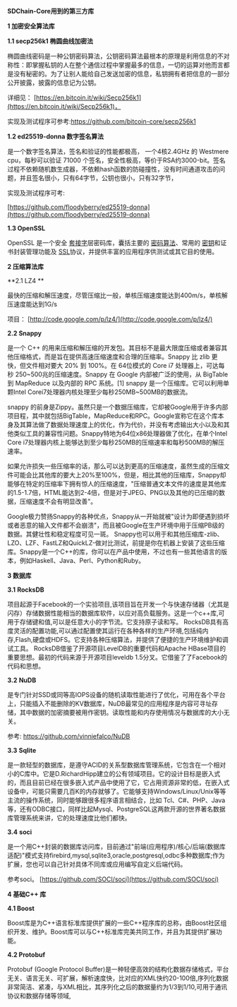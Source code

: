 **SDChain-Core用到的第三方库**

**1 加密安全算法库**

**1.1 secp256k1 椭圆曲线加密法**

椭圆曲线密码是一种公钥密码算法，公钥密码算法最根本的原理是利用信息的不对称性：即掌握私钥的人在整个通信过程中掌握最多的信息，一切的运算对他而言都是没有秘密的。为了让别人能给自己发送加密的信息，私钥拥有者把信息的一部分公开披露，披露的信息记为公钥。

详细见： [https://en.bitcoin.it/wiki/Secp256k1](https://en.bitcoin.it/wiki/Secp256k1)，

实现及测试程序可参考:https://github.com/bitcoin-core/secp256k1

**1.2 ed25519-donna 数字签名算法**

是一个数字签名算法，签名和验证的性能都极高， 一个4核2.4GHz 的 Westmere cpu，每秒可以验证 71000 个签名，安全性极高，等价于RSA约3000-bit。签名过程不依赖随机数生成器，不依赖hash函数的防碰撞性，没有时间通道攻击的问题，并且签名很小，只有64字节，公钥也很小，只有32字节，

实现及测试程序可考:

[https://github.com/floodyberry/ed25519-donna](https://github.com/floodyberry/ed25519-donna)

**1.3 OpenSSL**

OpenSSL 是一个安全 [套接字](https://baike.baidu.com/item/%E5%A5%97%E6%8E%A5%E5%AD%97)层密码库，囊括主要的 [密码算法](https://baike.baidu.com/item/%E5%AF%86%E7%A0%81%E7%AE%97%E6%B3%95)、常用的 [密钥](https://baike.baidu.com/item/%E5%AF%86%E9%92%A5)和证书封装管理功能及 [SSL](https://baike.baidu.com/item/SSL)协议，并提供丰富的应用程序供测试或其它目的使用。

**2 压缩算法库**

**2.1 LZ4 **

最快的压缩和解压速度，尽管压缩比一般，单核压缩速度能达到400m/s，单核解压速度能达到1G/s

项目： [http://code.google.com/p/lz4/](http://code.google.com/p/lz4/)

**2.2 Snappy**

是一个 C++ 的用来压缩和解压缩的开发包。其目标不是最大限度压缩或者兼容其他压缩格式，而是旨在提供高速压缩速度和合理的压缩率。Snappy 比 zlib 更快，但文件相对要大 20% 到 100%。在 64位模式的 Core i7 处理器上，可达每秒 250~500兆的压缩速度。Snappy 在 Google 内部被广泛的使用，从 BigTable 到 MapReduce 以及内部的 RPC 系统。[1]
snappy 是一个压缩库。它可以利用单颗Intel Corei7处理器内核处理至少每秒250MB~500MB的数据流。

snappy 的前身是Zippy。虽然只是一个数据压缩库，它却被Google用于许多内部项目程，其中就包括BigTable，MapReduce和RPC。Google宣称它在这个库本身及其算法做了数据处理速度上的优化，作为代价，并没有考虑输出大小以及和其他类似工具的兼容性问题。Snappy特地为64位x86处理器做了优化，在单个Intel Core i7处理器内核上能够达到至少每秒250MB的压缩速率和每秒500MB的解压速率。

如果允许损失一些压缩率的话，那么可以达到更高的压缩速度，虽然生成的压缩文件可能会比其他库的要大上20%至100%，但是，相比其他的压缩库，Snappy却能够在特定的压缩率下拥有惊人的压缩速度，&quot;压缩普通文本文件的速度是其他库的1.5-1.7倍，HTML能达到2-4倍，但是对于JPEG、PNG以及其他的已压缩的数据，压缩速度不会有明显改善&quot;。

Google极力赞扬Snappy的各种优点，Snappy从一开始就被&quot;设计为即便遇到损坏或者恶意的输入文件都不会崩溃&quot;，而且被Google在生产环境中用于压缩PB级的数据。其健壮性和稳定程度可见一斑。
Snappy也可以用于和其他压缩库-zlib、LZO、LZF、FastLZ和QuickLZ-做对比测试，前提是你在机器上安装了这些压缩库。Snappy是一个C++的库，你可以在产品中使用，不过也有一些其他语言的版本，例如Haskell、Java、Perl、Python和Ruby。

**3  数据库**

**3.1**  **RocksDB**

项目起源于Facebook的一个实验项目,该项目旨在开发一个与快速存储器（尤其是闪存）存储数据性能相当的数据库软件，以应对高负载服务。这是一个c++库,可用于存储键和值,可以是任意大小的字节流。它支持原子读和写。
RocksDB具有高度灵活的配置功能,可以通过配置使其运行在各种各样的生产环境,包括纯内存,Flash,硬盘或HDFS。它支持各种压缩算法，并提供了便捷的生产环境维护和调试工具。
RocksDB借鉴了开源项目LevelDB的重要代码和Apache HBase项目的重要思想。最初的代码来源于开源项目leveldb 1.5分叉。它借鉴了了Facebook的代码和思想。

**3.2**  **NuDB**

是专门针对SSD或同等高IOPS设备的随机读取性能进行了优化，可用在各个平台上，只能插入不能删除的KV数据库，NuDB最常见的应用程序是内容可寻址存储，其中数据的加密摘要被用作密钥。读取性能和内存使用情况与数据库的大小无关。

参考: https://github.com/vinniefalco/NuDB

**3.3**  **Sqlite**

是一款轻型的数据库，是遵守ACID的关系型数据库管理系统，它包含在一个相对小的C库中。它是D.RichardHipp建立的公有领域项目。它的设计目标是嵌入式的，而且目前已经在很多嵌入式产品中使用了它，它占用资源非常的低，在嵌入式设备中，可能只需要几百K的内存就够了。它能够支持Windows/Linux/Unix等等主流的操作系统，同时能够跟很多程序语言相结合，比如 Tcl、C#、PHP、Java等，还有ODBC接口，同样比起Mysql、PostgreSQL这两款开源的世界著名数据库管理系统来讲，它的处理速度比他们都快。

**3.4**  **soci**

是一个用C++封装的数据库访问库，目前通过&quot;前端(应用程序)/核心/后端(数据库适配)&quot;模式支持firebird,mysql,sqlite3,oracle,postgresql,odbc多种数据库;作为扩展，您也可以自己针对具体不同库或应用编写自定义后端代码。

参考soci。 [https://github.com/SOCI/soci](https://github.com/SOCI/soci)

**4 基础C++ 库**

**4.1 Boost**

Boost库是为C++语言标准库提供扩展的一些C++程序库的总称，由Boost社区组织开发、维护。Boost库可以与C++标准库完美共同工作，并且为其提供扩展功能。

**4.2 Protobuf**

Protobuf (Google Protocol Buffer)是一种轻便高效的结构化数据存储格式，平台无关、语言无关、可扩展，解析速度快，比对应的XML快约20-100倍,序列化数据非常简洁、紧凑，与XML相比，其序列化之后的数据量约为1/3到1/10,可用于通讯协议和数据存储等领域,
